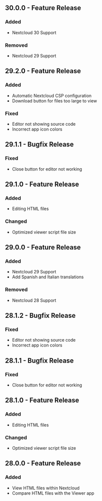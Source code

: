 ## 30.0.0 - Feature Release
### Added
- Nextcloud 30 Support
### Removed
- Nextcloud 29 Support

## 29.2.0 - Feature Release
### Added
- Automatic Nextcloud CSP configuration
- Download button for files too large to view
### Fixed
- Editor not showing source code
- Incorrect app icon colors 

## 29.1.1 - Bugfix Release
### Fixed
- Close button for editor not working

## 29.1.0 - Feature Release
### Added
- Editing HTML files
### Changed
- Optimized viewer script file size

## 29.0.0 - Feature Release
### Added
- Nextcloud 29 Support
- Add Spanish and Italian translations
### Removed
- Nextcloud 28 Support

## 28.1.2 - Bugfix Release
### Fixed
- Editor not showing source code
- Incorrect app icon colors

## 28.1.1 - Bugfix Release
### Fixed
- Close button for editor not working

## 28.1.0 - Feature Release
### Added
- Editing HTML files
### Changed
- Optimized viewer script file size

## 28.0.0 - Feature Release
### Added
- View HTML files within Nextcloud
- Compare HTML files with the Viewer app